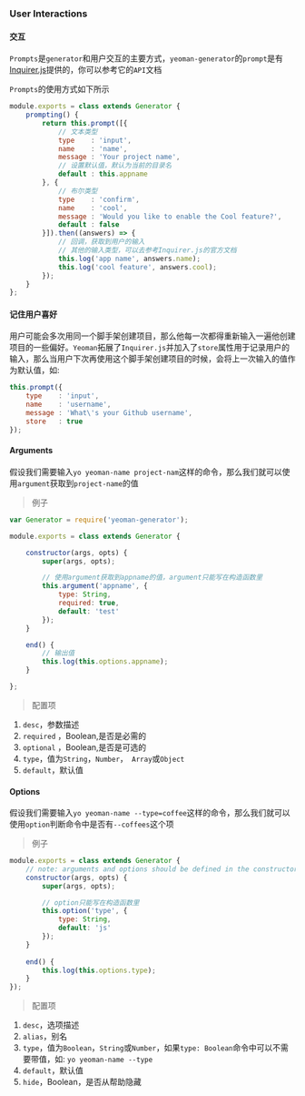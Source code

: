 ### User Interactions

#### 交互

`Prompts`是`generator`和用户交互的主要方式，`yeoman-generator`的`prompt`是有[Inquirer.js](https://github.com/SBoudrias/Inquirer.js)提供的，你可以参考它的`API`文档

`Prompts`的使用方式如下所示

```javascript
module.exports = class extends Generator {
  	prompting() {
    	return this.prompt([{
          	// 文本类型
      		type    : 'input',
      		name    : 'name',
      		message : 'Your project name',
          	// 设置默认值，默认为当前的目录名
      		default : this.appname
        }, {
          	// 布尔类型
      		type    : 'confirm',
      		name    : 'cool',
      		message : 'Would you like to enable the Cool feature?',
          	default	: false
    	}]).then((answers) => {
          	// 回调，获取到用户的输入
          	// 其他的输入类型，可以去参考Inquirer.js的官方文档
      		this.log('app name', answers.name);
      		this.log('cool feature', answers.cool);
    	});
  	}
};
```

#### 记住用户喜好

用户可能会多次用同一个脚手架创建项目，那么他每一次都得重新输入一遍他创建项目的一些偏好。`Yeoman`拓展了`Inquirer.js`并加入了`store`属性用于记录用户的输入，那么当用户下次再使用这个脚手架创建项目的时候，会将上一次输入的值作为默认值，如: 

```javascript
this.prompt({
  	type    : 'input',
  	name    : 'username',
  	message : 'What\'s your Github username',
  	store   : true
});
```

#### Arguments

假设我们需要输入`yo yeoman-name project-nam`这样的命令，那么我们就可以使用`argument`获取到`project-name`的值

> 例子

```javascript
var Generator = require('yeoman-generator');

module.exports = class extends Generator {

    constructor(args, opts) {
        super(args, opts);

        // 使用argument获取到appname的值，argument只能写在构造函数里
        this.argument('appname', {
            type: String,
            required: true,
            default: 'test'
        });
    }

    end() {
        // 输出值
        this.log(this.options.appname);
    }

};
```

> 配置项

1. `desc`，参数描述
2. `required` ，Boolean,是否是必需的
3. `optional` ，Boolean,是否是可选的
4. `type`，值为`String`，`Number`，` Array`或`Object`
5. `default`，默认值

#### Options

假设我们需要输入`yo yeoman-name --type=coffee`这样的命令，那么我们就可以使用`option`判断命令中是否有`--coffees`这个项

> 例子

```javascript
module.exports = class extends Generator {
  	// note: arguments and options should be defined in the constructor.
  	constructor(args, opts) {
    	super(args, opts);

    	// option只能写在构造函数里
    	this.option('type', {
          	type: String,
          	default: 'js'
    	});
  	}
  
  	end() {
      	this.log(this.options.type);
  	}
});
```

> 配置项

1. `desc`，选项描述
2. `alias`，别名
3. `type`，值为`Boolean`，`String`或`Number`，如果`type: Boolean`命令中可以不需要带值，如: `yo yeoman-name --type`
4. `default`，默认值
5. `hide`，Boolean，是否从帮助隐藏

